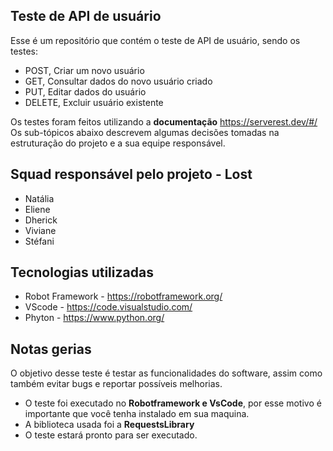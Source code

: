 ## Teste de API de usuário 
  
Esse é um repositório que contém o teste de API de usuário, sendo os testes:

- POST, Criar um novo usuário 
- GET, Consultar dados do novo usuário criado
- PUT, Editar dados do usuário
- DELETE, Excluir usuário existente
 
 Os testes foram feitos utilizando a **documentação** https://serverest.dev/#/
Os sub-tópicos abaixo descrevem algumas decisões tomadas na estruturação do projeto e a sua equipe responsável. 
  
## Squad responsável pelo projeto - Lost  
- Natália  
- Eliene  
- Dherick  
- Viviane  
- Stéfani  
  
## Tecnologias utilizadas  
- Robot Framework - https://robotframework.org/  
- VScode - https://code.visualstudio.com/  
- Phyton - https://www.python.org/  
  
## Notas gerias  
O objetivo desse teste é testar as funcionalidades do software, assim como também evitar bugs e reportar possíveis melhorias. 
- O teste foi executado no **Robotframework e VsCode**, por esse motivo é importante que você tenha instalado em sua maquina.  
- A biblioteca usada foi a **RequestsLibrary**  
- O teste estará pronto para ser executado.
